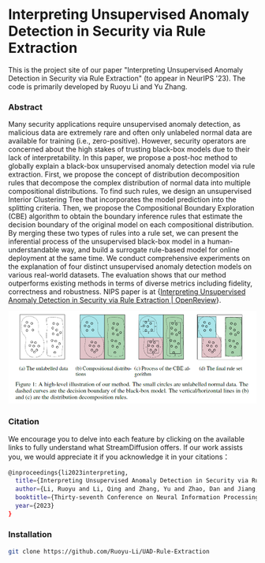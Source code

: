 # Interpreting Unsupervised Anomaly Detection in Security via Rule Extraction

This is the project site of our paper "Interpreting Unsupervised Anomaly Detection in Security via Rule Extraction" (to appear in NeurIPS '23). The code is primarily developed by Ruoyu Li and Yu Zhang.

### Abstract

Many security applications require unsupervised anomaly detection, as malicious data are extremely rare and often only unlabeled normal data are available for training (i.e., zero-positive). However, security operators are concerned about the high stakes of trusting black-box models due to their lack of interpretability. In this paper, we propose a post-hoc method to globally explain a black-box unsupervised anomaly detection model via rule extraction. First, we propose the concept of distribution decomposition rules that decompose the complex distribution of normal data into multiple compositional distributions. To find such rules, we design an unsupervised Interior Clustering Tree that incorporates the model prediction into the splitting criteria. Then, we propose the Compositional Boundary Exploration (CBE) algorithm to obtain the boundary inference rules that estimate the decision boundary of the original model on each compositional distribution. By merging these two types of rules into a rule set, we can present the inferential process of the unsupervised black-box model in a human-understandable way, and build a surrogate rule-based model for online deployment at the same time. 
We conduct comprehensive experiments on the explanation of four distinct unsupervised anomaly detection models on various real-world datasets. The evaluation shows that our method outperforms existing methods in terms of diverse metrics including fidelity, correctness and robustness. NIPS paper is at {[Interpreting Unsupervised Anomaly Detection in Security via Rule Extraction | OpenReview](https://openreview.net/forum?id=zfCNwRQ569)}.

![image-20231226170630681](./src/Figure1.png)



### Citation

We encourage you to delve into each feature by clicking on the available links to fully understand what StreamDiffusion offers. If our work assists you, we would appreciate it if you acknowledge it in your citations：
```bash
@inproceedings{li2023interpreting,
  title={Interpreting Unsupervised Anomaly Detection in Security via Rule Extraction},
  author={Li, Ruoyu and Li, Qing and Zhang, Yu and Zhao, Dan and Jiang, Yong and Yang, Yong},
  booktitle={Thirty-seventh Conference on Neural Information Processing Systems},
  year={2023}
}
```



### Installation

```bash
git clone https://github.com/Ruoyu-Li/UAD-Rule-Extraction
```

